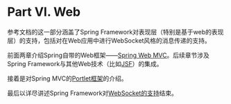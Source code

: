 # Part VI. Web

参考文档的这一部分涵盖了Spring Framework对表现层（特别是基于web的表现层）的支持，包括对在Web应用中进行WebSocket风格的消息传递的支持。

前面两章介绍Spring自带的Web框架——[Spring Web MVC](22.Web_MVC_framework.md)。后续章节涉及Spring Framework与其他Web技术（比如[JSF](http://docs.spring.io/spring/docs/current/spring-framework-reference/htmlsingle/#jsf)）的集成。

接着是对Spring MVC的[Portlet框架](25.Portlet_MVC_Framework.md)的介绍。

最后以详尽讲述Spring Framework对[WebSocket的支持](26.WebSocket_Support.md)结束。


